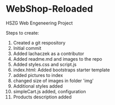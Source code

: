 # WebShop-Reloaded
HSZG Web Engeneering Project

Steps to create:
1. Created a git respository
2. Initial commit
3. Added lachaczek as a contributor
4. Added readme.md and images to the repo
5. Added styles.css and script.js
6. index.html: Added bootstraps starter template
7. added pictures to index
8. changed size of images in folder 'img'
9. Additional styles added
10. simpleCart.js added, configuration
11. Products description added